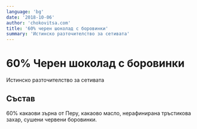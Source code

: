 ```yaml
---
language: 'bg'
date: '2018-10-06'
author: 'chokovitsa.com'
title: '60% черен шоколад с боровинки'
summary: 'Истинско разточителство за сетивата'
---
```


# 60% Черен шоколад с боровинки

Истинско разточителство за сетивата

## Състав

60% какаови зърна от Перу, какаово масло, нерафинирана тръстикова захар, сушени червени боровинки.
